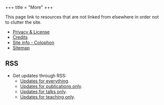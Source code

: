 +++
title = "More"
+++


This page link to resources that are not linked from elsewhere in order not to clutter the site.

- [Privacy & License](/privacy)
- [Credits](/credits)
- [Site info - Colophon](/colophon)
- [Sitemap](/sitemap.xml)

## RSS

- Get updates through RSS:
    - [Updates for everything](/atom.xml).
    - [Updates for publications only](/publications/atom.xml).
    - [Updates for talks only](/talks/atom.xml).
    - [Updates for teaching only](/teaching/atom.xml).